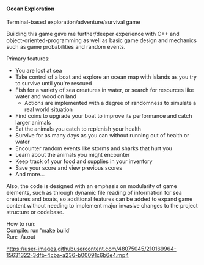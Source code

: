 #### Ocean Exploration 

Terminal-based exploration/adventure/survival game   

Building this game gave me further/deeper experience with C++ and object-oriented-programming as well as basic game design and mechanics such as game probabilities and random events.  

Primary features:  
- You are lost at sea
- Take control of a boat and explore an ocean map with islands as you try to survive until you're rescued
- Fish for a variety of sea creatures in water, or search for resources like water and wood on land
  - Actions are implemented with a degree of randomness to simulate a real world situation
- Find coins to upgrade your boat to improve its performance and catch larger animals
- Eat the animals you catch to replenish your health
- Survive for as many days as you can without running out of health or water
- Encounter random events like storms and sharks that hurt you
- Learn about the animals you might encounter
- Keep track of your food and supplies in your inventory
- Save your score and view previous scores
- And more...

Also, the code is designed with an emphasis on modularity of game elements, such as through dynamic file reading of information for sea creatures and boats, so additional features can be added to expand game content without needing to implement major invasive changes to the project structure or codebase.


How to run:  
Compile: run 'make build'  
Run: ./a.out


https://user-images.githubusercontent.com/48075045/210169964-15631322-3dfb-4cba-a236-b00091c6b6e4.mp4

